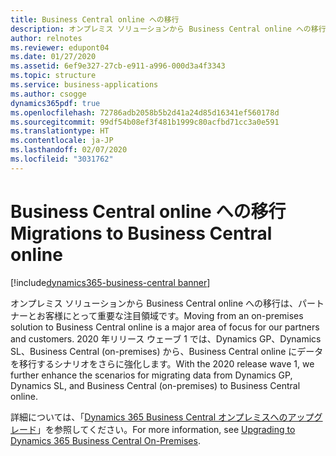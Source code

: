 ```yaml
---
title: Business Central online への移行
description: オンプレミス ソリューションから Business Central online への移行は、パートナーとお客様にとって重要な注目領域です。  2020 年リリース ウェーブ 1 では、Dynamics GP、Dynamics SL、Business Central (on-premises) から、Business Central online にデータを移行するシナリオをさらに強化します。
author: relnotes
ms.reviewer: edupont04
ms.date: 01/27/2020
ms.assetid: 6ef9e327-27cb-e911-a996-000d3a4f3343
ms.topic: structure
ms.service: business-applications
ms.author: csogge
dynamics365pdf: true
ms.openlocfilehash: 72786adb2058b5b2d41a24d85d16341ef560178d
ms.sourcegitcommit: 99df54b08ef3f481b1999c80acfbd71cc3a0e591
ms.translationtype: HT
ms.contentlocale: ja-JP
ms.lasthandoff: 02/07/2020
ms.locfileid: "3031762"
---
```

# <a name="migrations-to-business-central-online"></a><span data-ttu-id="063b3-104">Business Central online への移行</span><span class="sxs-lookup"><span data-stu-id="063b3-104">Migrations to Business Central online</span></span>

[!include[dynamics365-business-central banner](../includes/dynamics365-business-central.md)]

<!--structure start-->
<span data-ttu-id="063b3-105">オンプレミス ソリューションから Business Central online への移行は、パートナーとお客様にとって重要な注目領域です。</span><span class="sxs-lookup"><span data-stu-id="063b3-105">Moving from an on-premises solution to Business Central online is a major area of focus for our partners and customers.</span></span> <span data-ttu-id="063b3-106">2020 年リリース ウェーブ 1 では、Dynamics GP、Dynamics SL、Business Central (on-premises) から、Business Central online にデータを移行するシナリオをさらに強化します。</span><span class="sxs-lookup"><span data-stu-id="063b3-106">With the 2020 release wave 1, we further enhance the scenarios for migrating data from Dynamics GP, Dynamics SL, and Business Central (on-premises) to Business Central online.</span></span>

<span data-ttu-id="063b3-107">詳細については、「[Dynamics 365 Business Central オンプレミスへのアップグレード](https://docs.microsoft.com/dynamics365/business-central/dev-itpro/upgrade/upgrading-to-business-central-on-premises)」を参照してください。</span><span class="sxs-lookup"><span data-stu-id="063b3-107">For more information, see [Upgrading to Dynamics 365 Business Central On-Premises](https://docs.microsoft.com/dynamics365/business-central/dev-itpro/upgrade/upgrading-to-business-central-on-premises).</span></span>
<!--structure end-->



